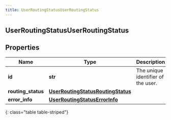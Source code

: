 ```yaml
---
title: UserRoutingStatusUserRoutingStatus
---
```

## UserRoutingStatusUserRoutingStatus

## Properties

|Name | Type | Description | Notes|
|------------ | ------------- | ------------- | -------------|
| **id** | **str** | The unique identifier of the user. | [optional] |
| **routing_status** | [**UserRoutingStatusRoutingStatus**](UserRoutingStatusRoutingStatus.html) |  | [optional] |
| **error_info** | [**UserRoutingStatusErrorInfo**](UserRoutingStatusErrorInfo.html) |  | [optional] |
{: class="table table-striped"}


